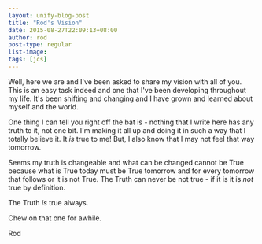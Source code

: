 ```yaml
---
layout: unify-blog-post
title: "Rod's Vision"
date: 2015-08-27T22:09:13+08:00
author: rod
post-type: regular
list-image:
tags: [jcs]
---
```


Well, here we are and I've been asked to share my vision with all of you. This is an
easy task indeed and one that I've been developing throughout my life. It's been
shifting and changing and I have grown and learned about myself and the world.

One thing I can tell you right off the bat is - nothing that I write here has any
truth to it, not one bit. I'm making it all up and doing it in such a way that I 
totally believe it. It *is* true to me! But, I also know that I may not feel that
way tomorrow. 

Seems my truth is changeable and what can be changed cannot be True because what is
True today must be True tomorrow and for every tomorrow that follows or it is not True.
The Truth can never be not true - if it is it is *not* true by definition.

The Truth *is* true always.

Chew on that one for awhile.

Rod

